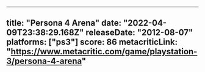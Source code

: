 
---
title: "Persona 4 Arena"
date: "2022-04-09T23:38:29.168Z"
releaseDate: "2012-08-07"
platforms: ["ps3"]
score: 86
metacriticLink: "https://www.metacritic.com/game/playstation-3/persona-4-arena"
---
